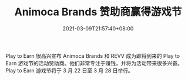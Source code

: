 ﻿---
title: "Animoca Brands 赞助商赢得游戏节"
date: 2021-03-09T21:57:40+08:00
lastmod: 2021-03-09T16:45:40+08:00
draft: false
authors: ["Lea"]
description: "Play to Earn 很高兴宣布 Animoca Brands 和 REVV 成为即将到来的 Play to Earn 游戏节的活动赞助商。他们非常专注于赚钱，并将为活动带来很多兴奋。Play to Earn 游戏节将于 3 月 22 日至 3 月 28 日举行。"
featuredImage: "animoca-brands-sponsors-play-to-earn-game-festival.png"
tags: ["Strategy Game","策略游戏","Play to Earn"]
categories: ["news"]
news: ["策略游戏"]
weight: 
lightgallery: true
pinned: false
recommend: false
recommend1: false
---

Play to Earn 很高兴宣布 Animoca Brands 和 REVV 成为即将到来的 Play to Earn 游戏节的活动赞助商。他们非常专注于赚钱，并将为活动带来很多兴奋。Play to Earn 游戏节将于 3 月 22 日至 3 月 28 日举行。

<!--more-->

